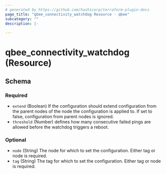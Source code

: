 ```yaml
---
# generated by https://github.com/hashicorp/terraform-plugin-docs
page_title: "qbee_connectivity_watchdog Resource - qbee"
subcategory: ""
description: |-
  
---
```


# qbee_connectivity_watchdog (Resource)





<!-- schema generated by tfplugindocs -->
## Schema

### Required

- `extend` (Boolean) If the configuration should extend configuration from the parent nodes of the node the configuration is applied to. If set to false, configuration from parent nodes is ignored.
- `threshold` (Number) defines how many consecutive failed pings are allowed before the watchdog triggers a reboot.

### Optional

- `node` (String) The node for which to set the configuration. Either tag or node is required.
- `tag` (String) The tag for which to set the configuration. Either tag or node is required.
